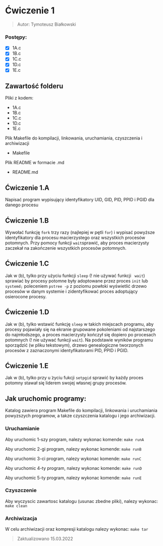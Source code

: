 # Ćwiczenie 1
> Autor: Tymoteusz Białkowski

### Postępy:
 - [X] 1A.c 
 - [X] 1B.c
 - [X] 1C.c
 - [X] 1D.c
 - [X] 1E.c
 
## Zawartość folderu
Pliki z kodem:
 - 1A.c 
 - 1B.c
 - 1C.c
 - 1D.c
 - 1E.c

Plik Makefile do kompilacji, linkowania, uruchamiania, czyszczenia i archiwizacji
 - Makefile

Plik README w formacie .md
 - README.md

## Ćwiczenie 1.A
Napisać program wypisujący identyfikatory UID, GID, PID, PPID i PGID dla danego procesu

## Ćwiczenie 1.B
Wywołać funkcję ```fork``` trzy razy (najlepiej w pętli ```for```) i wypisać powyższe 
identyfikatory dla procesu macierzystego oraz wszystkich procesów potomnych. 
Przy pomocy funkcji ```wait```sprawić, aby proces macierzysty zaczekał na zakończenie
wszystkich procesów potomnych.

## Ćwiczenie 1.C
Jak w (b), tylko przy użyciu funkcji ```sleep``` (! nie używać funkcji ``` wait```) sprawiać
by procesy potomne były adoptowane przez proces ```init``` lub ```systemd;``` poleceniem
```pstree -p``` z poziomu powłoki wyświetlić drzewo procesów w danym systemie i
zidentyfikować proces adoptujący osierocone procesy.

## Ćwiczenie 1.D
Jak w (b), tylko wstawić funkcję ```sleep``` w takich miejscach programu, aby
procesy pojawiały się na ekranie grupowane pokoleniami od najstarszego do
najmłodszego, a proces macierzysty kończył się dopiero po procesach potomnych
(! nie używać funkcji ```wait```). Na podstawie wyników programu sporządzić 
(w pliku tekstowym), drzewo genealogiczne tworzonych procesów z zaznaczonymi
identyfikatorami PID, PPID i PGID.

## Ćwiczenie 1.E
Jak w (b), tylko przy u ̇zyciu fukcji ```setpgid``` sprawić by każdy proces potomny
stawał się liderem swojej własnej grupy procesów.

## Jak uruchomic programy: 

Katalog zawiera program Makefile do kompilacji, linkowania
i uruchamiania powyzszych programow, a takze czyszczenia katalogu 
i jego archiwizacji.


### Uruchamianie
Aby uruchomic 1-szy program, nalezy wykonac komende:
```make runA```

Aby uruchomic 2-gi program, nalezy wykonac komende:
```make runB```

Aby uruchomic 3-ci program, nalezy wykonac komende:
```make runC```

Aby uruchomic 4-ty program, nalezy wykonac komende:
```make runD```

Aby uruchomic 5-ty program, nalezy wykonac komende:
```make runE```


### Czyszczenie
Aby wyczyscic zawartosc katalogu (usunac zbedne pliki), nalezy wykonac:
```make clean```

### Archiwizacja
W celu archiwizacji oraz kompresji katalogu nalezy wykonac:
```make tar```



> Zaktualizowano 15.03.2022